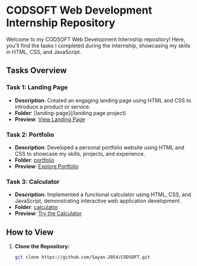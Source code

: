 # CODSOFT Web Development Internship Repository

Welcome to my CODSOFT Web Development Internship repository! Here, you'll find the tasks I completed during the internship, showcasing my skills in HTML, CSS, and JavaScript.

## Tasks Overview

### Task 1: Landing Page
- **Description**: Created an engaging landing page using HTML and CSS to introduce a product or service.
- **Folder**: [landing-page](/landing page project)
- **Preview**: [View Landing Page](/landing-page-project/index.html)

### Task 2: Portfolio
- **Description**: Developed a personal portfolio website using HTML and CSS to showcase my skills, projects, and experience.
- **Folder**: [portfolio](/Portfolio)
- **Preview**: [Explore Portfolio](/Portfolio/index.html)

### Task 3: Calculator
- **Description**: Implemented a functional calculator using HTML, CSS, and JavaScript, demonstrating interactive web application development.
- **Folder**: [calculator](/Calculator)
- **Preview**: [Try the Calculator](/Calculator/index.html)

## How to View

1. **Clone the Repository:**
   ```bash
   git clone https://github.com/Sayan-2054/CODSOFT.git
